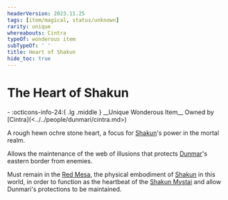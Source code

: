 ```yaml
---
headerVersion: 2023.11.25
tags: [item/magical, status/unknown]
rarity: unique
whereabouts: Cintra
typeOf: wonderous item
subTypeOf: ' '
title: Heart of Shakun
hide_toc: true
---
```


# The Heart of Shakun
<div class="grid cards ext-narrow-margin ext-one-column" markdown>
- :octicons-info-24:{ .lg .middle } __Unique Wonderous Item__  
   Owned by [Cintra](<../../people/dunmari/cintra.md>)  
</div>


A rough hewn ochre stone heart, a focus for [Shakun](<../../cosmology/gods/incorporeal-gods/dunmari/shakun.md>)'s power in the mortal realm. 

Allows the maintenance of the web of illusions that protects [Dunmar](<../../gazetteer/greater-dunmar/realms/dunmar/dunmar.md>)'s eastern border from enemies. 

Must remain in the [Red Mesa](<../../gazetteer/greater-dunmar/realms/dunmar/eastern-dunmar/red-mesa.md>), the physical embodiment of [Shakun](<../../cosmology/gods/incorporeal-gods/dunmari/shakun.md>) in this world, in order to function as the heartbeat of the [Shakun Mystai](<../../groups/dunmari-mystery-cults/shakun-mystai.md>) and allow Dunmari's protections to be maintained. 

